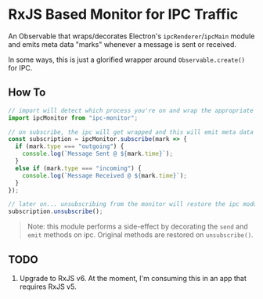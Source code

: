 # RxJS Based Monitor for IPC Traffic

An Observable that wraps/decorates Electron's `ipcRenderer`/`ipcMain` module and emits meta data "marks" whenever a message is sent or received.

In some ways, this is just a glorified wrapper around `Observable.create()` for IPC.

## How To

```javascript
// import will detect which process you're on and wrap the appropriate ipc module
import ipcMonitor from "ipc-monitor";

// on subscribe, the ipc will get wrapped and this will emit meta data (this is a global side effect)
const subscription = ipcMonitor.subscribe(mark => {
  if (mark.type === "outgoing") {
    console.log(`Message Sent @ ${mark.time}`);
  }
  else if (mark.type === "incoming") {
    console.log(`Message Received @ ${mark.time}`);
  }
});

// later on... unsubscribing from the monitor will restore the ipc module to its original form
subscription.unsubscribe();
```

> Note: this module performs a side-effect by decorating the `send` and `emit` methods on ipc. Original methods are restored on `unsubscribe()`.

## TODO

1. Upgrade to RxJS v6. At the moment, I'm consuming this in an app that requires RxJS v5.
